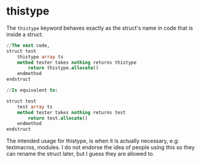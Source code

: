 # thistype

The `thistype` keyword behaves exactly as the struct&apos;s name in code that is inside a struct.

```sql
//The next code,
struct test 
    thistype array ts
    method tester takes nothing returns thistype
        return thistype.allocate()
    endmethod
endstruct

//Is equivalent to:

struct test 
    test array ts
    method tester takes nothing returns test
        return test.allocate()
    endmethod
endstruct
```

The intended usage for thistype, is when it is actually necessary, e.g: textmacros, modules. I do not endorse the
idea of people using this so they can rename the struct later, but I guess they are allowed to.
